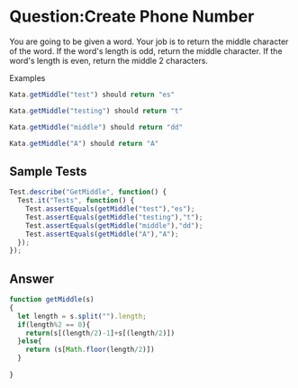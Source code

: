 # Question:Create Phone Number
You are going to be given a word. Your job is to return the middle character of the word. If the word's length is odd, return the middle character. If the word's length is even, return the middle 2 characters.

Examples 
```JavaScript
Kata.getMiddle("test") should return "es"

Kata.getMiddle("testing") should return "t"

Kata.getMiddle("middle") should return "dd"

Kata.getMiddle("A") should return "A"

```
## Sample Tests
```JavaScript
Test.describe("GetMiddle", function() {
  Test.it("Tests", function() {
    Test.assertEquals(getMiddle("test"),"es");
    Test.assertEquals(getMiddle("testing"),"t");
    Test.assertEquals(getMiddle("middle"),"dd");
    Test.assertEquals(getMiddle("A"),"A");
  });
});
```
## Answer
```JavaScript
function getMiddle(s)
{
  let length = s.split("").length;
  if(length%2 == 0){
    return(s[(length/2)-1]+s[(length/2)])
  }else{
    return (s[Math.floor(length/2)])
  }
    
}
```
